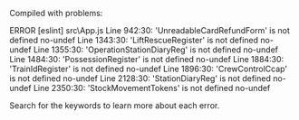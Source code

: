 Compiled with problems:

ERROR
[eslint] 
src\App.js
  Line 942:30:   'UnreadableCardRefundForm' is not defined  no-undef
  Line 1343:30:  'LiftRescueRegister' is not defined        no-undef
  Line 1355:30:  'OperationStationDiaryReg' is not defined  no-undef
  Line 1484:30:  'PossessionRegister' is not defined        no-undef
  Line 1884:30:  'TrainIdRegister' is not defined           no-undef
  Line 1896:30:  'CrewControlCcap' is not defined           no-undef
  Line 2128:30:  'StationDiaryReg' is not defined           no-undef
  Line 2350:30:  'StockMovementTokens' is not defined       no-undef

Search for the keywords to learn more about each error.